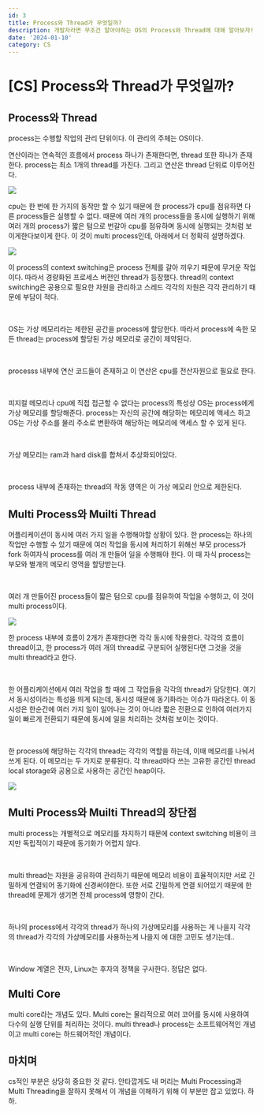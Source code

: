 ```yaml
---
id: 3
title: Process와 Thread가 무엇일까?
description: 개발자라면 무조건 알아야하는 OS의 Process와 Thread에 대해 알아보자!
date: '2024-01-10'
category: CS
---
```


# \[CS\] Process와 Thread가 무엇일까?

## Process와 Thread

process는 수행할 작업의 관리 단위이다. 이 관리의 주체는 OS이다.

연산이라는 연속적인 흐름에서 process 하나가 존재한다면, thread 또한 하나가 존재한다. process는 최소 1개의 thread를 가진다. 그리고 연산은 thread 단위로 이루어진다.

<img src='https://img1.daumcdn.net/thumb/R1280x0/?scode=mtistory2&fname=https%3A%2F%2Fblog.kakaocdn.net%2Fdn%2FmO2tI%2FbtsDkDFxxlt%2FjtMEZOsSG3a2ZElyhwbFL1%2Fimg.png'/>

cpu는 한 번에 한 가지의 동작만 할 수 있기 때문에 한 process가 cpu를 점유하면 다른 process들은 실행할 수 없다. 때문에 여러 개의 process들을 동시에 실행하기 위해 여러 개의 process가 짧은 텀으로 번갈아 cpu를 점유하며 동시에 실행되는 것처럼 보이게한다보이게 한다. 이 것이 multi process인데, 아래에서 더 정확히 설명하겠다.

<img src='https://img1.daumcdn.net/thumb/R1280x0/?scode=mtistory2&fname=https%3A%2F%2Fblog.kakaocdn.net%2Fdn%2FbngNtM%2FbtsDj3kfMLg%2FC5K0SvcczaFk1VWdk03pc1%2Fimg.png'/>

이 process의 context switching은 process 전체를 갈아 끼우기 때문에 무거운 작업이다. 따라서 경량화된 프로세스 버전인 thread가 등장했다. thread의 context switching은 공용으로 필요한 자원을 관리하고 스레드 각각의 자원은 각각 관리하기 때문에 부담이 적다.

<br/>

OS는 가상 메모리라는 제한된 공간을 process에 할당한다. 따라서 process에 속한 모든 thread는 process에 할당된 가상 메모리로 공간이 제약된다.

<br/>

processs 내부에 연산 코드들이 존재하고 이 연산은 cpu를 전산자원으로 필요로 한다.

<br/>

피지컬 메모리나 cpu에 직접 접근할 수 없다는 process의 특성상 OS는 process에게 가상 메모리를 할당해준다. process는 자신의 공간에 해당하는 메모리에 액세스 하고 OS는 가상 주소를 물리 주소로 변환하여 해당하는 메모리에 액세스 할 수 있게 된다.

<br/>

가상 메모리는 ram과 hard disk를 합쳐서 추상화되어있다.

<br/>

process 내부에 존재하는 thread의 작동 영역은 이 가상 메모리 안으로 제한된다.

## Multi Process와 Muilti Thread

어플리케이션이 동시에 여러 가지 일을 수행해야할 상황이 있다. 한 process는 하나의 작업만 수행할 수 있기 때문에 여러 작업을 동시에 처리하기 위해선 부모 process가fork 하여자식 process를 여러 개 만들어 일을 수행해야 한다. 이 때 자식 process는 부모와 별개의 메모리 영역을 할당받는다.

<br/>

여러 개 만들어진 process들이 짧은 텀으로 cpu를 점유하여 작업을 수행하고, 이 것이 multi process이다.

<img src='https://img1.daumcdn.net/thumb/R1280x0/?scode=mtistory2&fname=https%3A%2F%2Fblog.kakaocdn.net%2Fdn%2F881XV%2FbtsDh8GnZW9%2FwBysOA82kHsvK8lQjmkQ5K%2Fimg.png'/>

한 process 내부에 흐름이 2개가 존재한다면 각각 동시에 작용한다. 각각의 흐름이 thread이고, 한 process가 여러 개의 thread로 구분되어 실행된다면 그것을 것을 multi thread라고 한다.

<br/>

한 어플리케이션에서 여러 작업을 할 때에 그 작업들을 각각의 thread가 담당한다. 여기서 동시성이라는 특성을 띄게 되는데, 동시성 때문에 동기화라는 이슈가 따라온다. 이 동시성은 한순간에 여러 가지 일이 일어나는 것이 아니라 짧은 전환으로 인하여 여러가지 일이 빠르게 전환되기 때문에 동시에 일을 처리하는 것처럼 보이는 것이다.

<br/>

한 process에 해당하는 각각의 thread는 각각의 역할을 하는데, 이때 메모리를 나눠서 쓰게 된다. 이 메모리는 두 가지로 분류된다. 각 thread마다 쓰는 고유한 공간인 thread local storage와 공용으로 사용하는 공간인 heap이다.

<img src='https://img1.daumcdn.net/thumb/R1280x0/?scode=mtistory2&fname=https%3A%2F%2Fblog.kakaocdn.net%2Fdn%2FqOtT7%2FbtsDj3khzLV%2F0DcpJLWIZzM1fuLUbBop9k%2Fimg.png'/>

## Multi Process와 Muilti Thread의 장단점

multi process는 개별적으로 메모리를 차지하기 때문에 context switching 비용이 크지만 독립적이기 때문에 동기화가 어렵지 않다.

<br/>

multi thread는 자원을 공유하여 관리하기 때문에 메모리 비용이 효율적이지만 서로 긴밀하게 연결되어 동기화에 신경써야한다. 또한 서로 긴밀하게 연결 되어있기 때문에 한 thread에 문제가 생기면 전체 process에 영향이 간다.

<br/>

하나의 process에서 각각의 thread가 하나의 가상메모리를 사용하는 게 나을지 각각의 thread가 각각의 가상메모리를 사용하는게 나을지 에 대한 고민도 생기는데..

<br/>

Window 계열은 전자, Linux는 후자의 정책을 구사한다. 정답은 없다.

## Multi Core

multi core라는 개념도 있다. Multi core는 물리적으로 여러 코어를 동시에 사용하여 다수의 실행 단위를 처리하는 것이다. multi thread나 process는 소프트웨어적인 개념이고 multi core는 하드웨어적인 개념이다.

## 마치며

cs적인 부분은 상당히 중요한 것 같다. 안타깝게도 내 머리는 Multi Processing과 Multi Threading을 잘하지 못해서 이 개념을 이해하기 위해 이 부분만 잡고 있었다. 하하.
